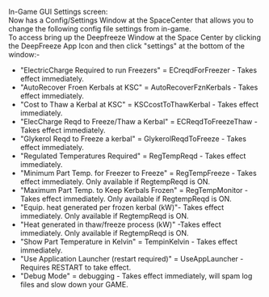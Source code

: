 In-Game GUI Settings screen:   
Now has a Config/Settings Window at the SpaceCenter that allows you to change the following config file settings from in-game.   
To access bring up the Deepfreeze Window at the Space Center by clicking the DeepFreeze App Icon and then click "settings" at the bottom of the window:-    
* "ElectricCharge Required to run Freezers" = ECreqdForFreezer - Takes effect immediately.   
* "AutoRecover Froen Kerbals at KSC" = AutoRecoverFznKerbals - Takes effect immediately.   
* "Cost to Thaw a Kerbal at KSC" = KSCcostToThawKerbal - Takes effect immediately.   
* "ElecCharge Reqd to Freeze/Thaw a Kerbal" = ECReqdToFreezeThaw - Takes effect immediately.   
* "Glykerol Reqd to Freeze a kerbal" = GlykerolReqdToFreeze - Takes effect immediately.   
* "Regulated Temperatures Required" = RegTempReqd - Takes effect immediately.   
* "Minimum Part Temp. for Freezer to Freeze" = RegTempFreeze - Takes effect immediately. Only available if RegtempReqd is ON.   
* "Maximum Part Temp. to Keep Kerbals Frozen" = RegTempMonitor - Takes effect immediately. Only available if RegtempReqd is ON.   
* "Equip. heat generated per frozen kerbal (kW)"- Takes effect immediately. Only available if RegtempReqd is ON.   
* "Heat generated in thaw/freeze process (kW)" -Takes effect immediately. Only available if RegtempReqd is ON.   
* "Show Part Temperature in Kelvin" = TempinKelvin - Takes effect immediately.   
* "Use Application Launcher (restart required)" = UseAppLauncher - Requires RESTART to take effect.   
* "Debug Mode" = debugging - Takes effect immediately, will spam log files and slow down your GAME.   